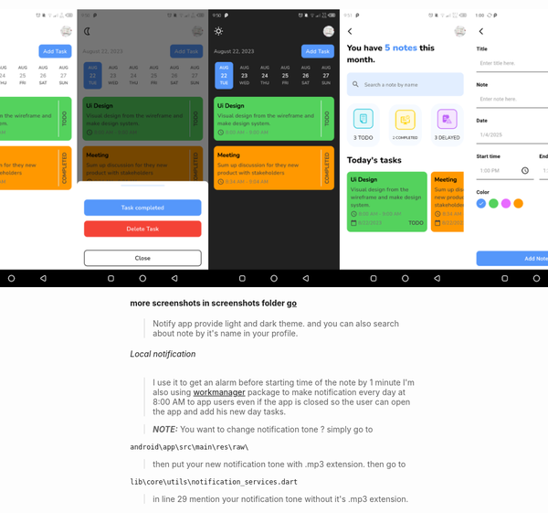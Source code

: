<div style="display:flex; justify-content: center; align-items: center">
  <img src='screenshot/0.png' width='230'/>
  <img src='screenshot/1.png' width='230'/>
  <img src='screenshot/2.png' width='230'/>
  <img src='screenshot/3.png' width='230'/>
  <img src='screenshot/5.png' width='230'/>
</div>

<h4>more screenshots in screenshots folder <a href="https://github.com/mhmoudGamea/notify/tree/main/screenshot">  go</a></h4>

> Notify app provide light and dark theme. and you can also search about note by it's name in your profile.

<h6>Local notification</h6>

> I use it to get an alarm before starting time of the note by 1 minute
> I'm also using <a href="https://pub.dev/packages/workmanager">workmanager</a></h4> package to make notification every day at 8:00 AM to app users even if the app is closed so the user can open the app and add his new day tasks.

> **_NOTE:_**  You want to change notification tone ? simply go to

```shell
android\app\src\main\res\raw\
```
> then put your new notification tone with .mp3 extension. then go to

```shell
lib\core\utils\notification_services.dart
```
> in line 29 mention your notification tone without it's .mp3 extension.

